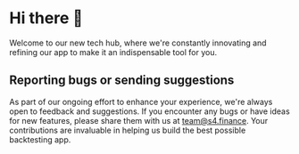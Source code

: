 # Hi there 👋

Welcome to our new tech hub, where we're constantly innovating and refining our app to make it an indispensable tool for you.

## Reporting bugs or sending suggestions
As part of our ongoing effort to enhance your experience, we're always open to feedback and suggestions. If you encounter any bugs or have ideas for new features, please share them with us at [team@s4.finance](mailto:team@s4.finance). Your contributions are invaluable in helping us build the best possible backtesting app.
